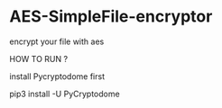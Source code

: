 # AES-SimpleFile-encryptor
encrypt your file with aes

HOW TO RUN ?

install Pycryptodome first

pip3 install -U PyCryptodome
